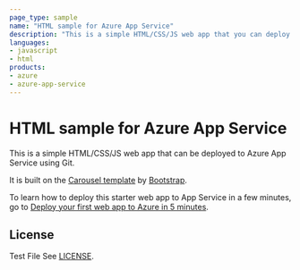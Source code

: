 ```yaml
---
page_type: sample
name: "HTML sample for Azure App Service"
description: "This is a simple HTML/CSS/JS web app that you can deploy to Azure App Service using Git."
languages:
- javascript
- html
products:
- azure
- azure-app-service
---
```


# HTML sample for Azure App Service

This is a simple HTML/CSS/JS web app that can be deployed to Azure App Service using Git. 

It is built on the [Carousel template](http://getbootstrap.com/examples/carousel) by [Bootstrap](http://getbootstrap.com).

To learn how to deploy this starter web app to App Service in a few minutes, go to [Deploy your first web app to Azure in 5 minutes](https://azure.microsoft.com/documentation/articles/app-service-web-get-started).

## License
Test File
See [LICENSE](LICENSE).
